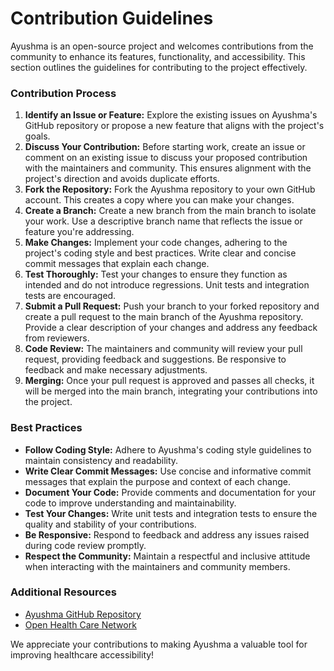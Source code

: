 # Contribution Guidelines

Ayushma is an open-source project and welcomes contributions from the community to enhance its features, functionality, and accessibility. This section outlines the guidelines for contributing to the project effectively.

### Contribution Process

1. **Identify an Issue or Feature:** Explore the existing issues on Ayushma's GitHub repository or propose a new feature that aligns with the project's goals.
2. **Discuss Your Contribution:** Before starting work, create an issue or comment on an existing issue to discuss your proposed contribution with the maintainers and community. This ensures alignment with the project's direction and avoids duplicate efforts.
3. **Fork the Repository:** Fork the Ayushma repository to your own GitHub account. This creates a copy where you can make your changes.
4. **Create a Branch:** Create a new branch from the main branch to isolate your work. Use a descriptive branch name that reflects the issue or feature you're addressing.
5. **Make Changes:** Implement your code changes, adhering to the project's coding style and best practices. Write clear and concise commit messages that explain each change.
6. **Test Thoroughly:** Test your changes to ensure they function as intended and do not introduce regressions. Unit tests and integration tests are encouraged.
7. **Submit a Pull Request:** Push your branch to your forked repository and create a pull request to the main branch of the Ayushma repository. Provide a clear description of your changes and address any feedback from reviewers.
8. **Code Review:** The maintainers and community will review your pull request, providing feedback and suggestions. Be responsive to feedback and make necessary adjustments.
9. **Merging:** Once your pull request is approved and passes all checks, it will be merged into the main branch, integrating your contributions into the project.

### Best Practices

* **Follow Coding Style:** Adhere to Ayushma's coding style guidelines to maintain consistency and readability.
* **Write Clear Commit Messages:** Use concise and informative commit messages that explain the purpose and context of each change.
* **Document Your Code:** Provide comments and documentation for your code to improve understanding and maintainability.
* **Test Your Changes:** Write unit tests and integration tests to ensure the quality and stability of your contributions.
* **Be Responsive:** Respond to feedback and address any issues raised during code review promptly.
* **Respect the Community:** Maintain a respectful and inclusive attitude when interacting with the maintainers and community members.

### Additional Resources

* [Ayushma GitHub Repository](https://github.com/coronasafe/ayushma\_fe)
* [Open Health Care Network](https://ohc.network/)

We appreciate your contributions to making Ayushma a valuable tool for improving healthcare accessibility!
